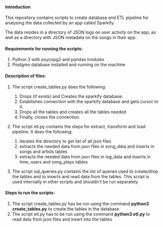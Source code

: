 #### Introduction
This repository contains scripts to create database and ETL pipeline for analysing the data collected by an app called Sparkify.

The data resides in a directory of JSON logs on user activity on the app, as well as a directory with JSON metadata on the songs in their app.

#### Requirements for running the scripts:
1. Python 3 with psycopg2 and pandas modules
2. Postgres database installed and running on the machine

#### Description of files:
1. The script create_tables.py does the following:
    1. Drops (if exists) and Creates the sparkify database.
    2. Establishes connection with the sparkify database and gets cursor to it.  
    3. Drops all the tables and creates all the tables needed
    4. Finally, closes the connection.
    
2. The script etl.py contains the steps for extract, transform and load pipeline. It does the following:
    1. iterates the directory to get list of all json files
    2. extracts the needed data from json files in song_data and inserts in songs and artists tables
    3. extracts the needed data from json files in log_data and inserts in time, users and song_plays tables
    
3. The script sql_queries.py contains the list of queries used to create/drop the tables and to inserts and read data from the tables. This
script is used internally in other scripts and shouldn't be run separately

#### Steps to run the scripts:
1. The script create_tables.py has be run using the command **python3 create_tables.py** to create the tables in the database
2. The script etl.py has to be run using the command **python3 etl.py** to read data from json files and insert into the tables
